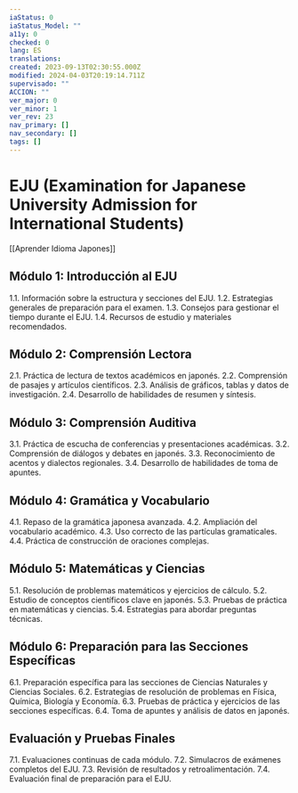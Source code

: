 ```yaml
---
iaStatus: 0
iaStatus_Model: ""
a11y: 0
checked: 0
lang: ES
translations: 
created: 2023-09-13T02:30:55.000Z
modified: 2024-04-03T20:19:14.711Z
supervisado: ""
ACCION: ""
ver_major: 0
ver_minor: 1
ver_rev: 23
nav_primary: []
nav_secondary: []
tags: []
---
```

# EJU (Examination for Japanese University Admission for International Students)

[[Aprender Idioma Japones]]

## Módulo 1: Introducción al EJU

1.1. Información sobre la estructura y secciones del EJU.
1.2. Estrategias generales de preparación para el examen.
1.3. Consejos para gestionar el tiempo durante el EJU.
1.4. Recursos de estudio y materiales recomendados.

## Módulo 2: Comprensión Lectora

2.1. Práctica de lectura de textos académicos en japonés.
2.2. Comprensión de pasajes y artículos científicos.
2.3. Análisis de gráficos, tablas y datos de investigación.
2.4. Desarrollo de habilidades de resumen y síntesis.

## Módulo 3: Comprensión Auditiva

3.1. Práctica de escucha de conferencias y presentaciones académicas.
3.2. Comprensión de diálogos y debates en japonés.
3.3. Reconocimiento de acentos y dialectos regionales.
3.4. Desarrollo de habilidades de toma de apuntes.

## Módulo 4: Gramática y Vocabulario

4.1. Repaso de la gramática japonesa avanzada.
4.2. Ampliación del vocabulario académico.
4.3. Uso correcto de las partículas gramaticales.
4.4. Práctica de construcción de oraciones complejas.

## Módulo 5: Matemáticas y Ciencias

5.1. Resolución de problemas matemáticos y ejercicios de cálculo.
5.2. Estudio de conceptos científicos clave en japonés.
5.3. Pruebas de práctica en matemáticas y ciencias.
5.4. Estrategias para abordar preguntas técnicas.

## Módulo 6: Preparación para las Secciones Específicas

6.1. Preparación específica para las secciones de Ciencias Naturales y Ciencias Sociales.
6.2. Estrategias de resolución de problemas en Física, Química, Biología y Economía.
6.3. Pruebas de práctica y ejercicios de las secciones específicas.
6.4. Toma de apuntes y análisis de datos en japonés.

## Evaluación y Pruebas Finales

7.1. Evaluaciones continuas de cada módulo.
7.2. Simulacros de exámenes completos del EJU.
7.3. Revisión de resultados y retroalimentación.
7.4. Evaluación final de preparación para el EJU.




